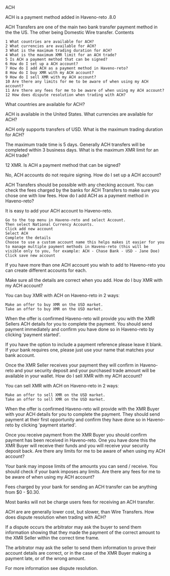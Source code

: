 ACH
 

ACH is a payment method added in Haveno-reto .8.0 

ACH Transfers are one of the main two bank transfer payment method in the the US. The other being Domestic Wire transfer.
Contents

    1 What countries are available for ACH?
    2 What currencies are available for ACH?
    3 What is the maximum trading duration for ACH?
    4 What is the maximum XMR limit for an ACH trade?
    5 Is ACH a payment method that can be signed?
    6 How do I set up a ACH account?
    7 How do I add ACH as a payment method in Haveno-reto?
    8 How do I buy XMR with my ACH account?
    9 How do I sell XMR with my ACH account?
    10 Are there any limits for me to be aware of when using my ACH account?
    11 Are there any fees for me to be aware of when using my ACH account?
    12 How does dispute resolution when trading with ACH?

What countries are available for ACH?

ACH is available in the United States.
What currencies are available for ACH?

ACH only supports transfers of USD.
What is the maximum trading duration for ACH?

The maximum trade time is 5 days. Generally ACH transfers will be completed within 3 business days.
What is the maximum XMR limit for an ACH trade?

12 XMR.
Is ACH a payment method that can be signed?

No, ACH accounts do not require signing.
How do I set up a ACH account?

ACH Transfers should be possible with any checking account. You can check the fees charged by the banks for ACH Transfers to make sure you chose one with low fees.
How do I add ACH as a payment method in Haveno-reto?

It is easy to add your ACH account to Haveno-reto.

    Go to the top menu in Haveno-reto and select Account.
    Then select National Currency Accounts.
    Click add new account
    Select ACH
    Complete the details
    Choose to use a custom account name this helps makes it easier for you to manage multiple payment methods in Haveno-reto (this will be visible only to you, for example: ACH - Chase Bank - USD - Jane Doe)
    Click save new account

If you have more than one ACH account you wish to add to Haveno-reto you can create different accounts for each.

Make sure all the details are correct when you add.
How do I buy XMR with my ACH account?

You can buy XMR with ACH on Haveno-reto in 2 waysː

    Make an offer to buy XMR on the USD market.
    Take an offer to buy XMR on the USD market.

When the offer is confirmed Haveno-reto will provide you with the XMR Sellers ACH details for you to complete the payment. You should send payment immediately and confirm you have done so in Haveno-reto by clicking 'payment started'.

If you have the option to include a payment reference please leave it blank. If your bank requires one, please just use your name that matches your bank account.

Once the XMR Seller receives your payment they will confirm in Haveno-reto and your security deposit and your purchased trade amount will be available in your wallet.
How do I sell XMR with my ACH account?

You can sell XMR with ACH on Haveno-reto in 2 waysː

    Make an offer to sell XMR on the USD market.
    Take an offer to sell XMR on the USD market.

When the offer is confirmed Haveno-reto will provide with the XMR Buyer with your ACH details for you to complete the payment. They should send payment at their first opportunity and confirm they have done so in Haveno-reto by clicking 'payment started'.

Once you receive payment from the XMR Buyer you should confirm payment has been received in Haveno-reto. One you have done this the XMR Buyer will receive their funds and you will receive your security deposit back.
Are there any limits for me to be aware of when using my ACH account?

Your bank may impose limits of the amounts you can send / receive. You should check if your bank imposes any limits.
Are there any fees for me to be aware of when using my ACH account?

Fees charged by your bank for sending an ACH transfer can be anything from $0 - $0.30.

Most banks will not be charge users fees for receiving an ACH transfer.

ACH are are generally lower cost, but slower, than Wire Transfers.
How does dispute resolution when trading with ACH?

If a dispute occurs the arbitrator may ask the buyer to send them information showing that they made the payment of the correct amount to the XMR Seller within the correct time frame.

The arbitrator may ask the seller to send them information to prove their account details are correct, or in the case of the XMR Buyer making a payment late, or of the wrong amount.

For more information see dispute resolution. 
